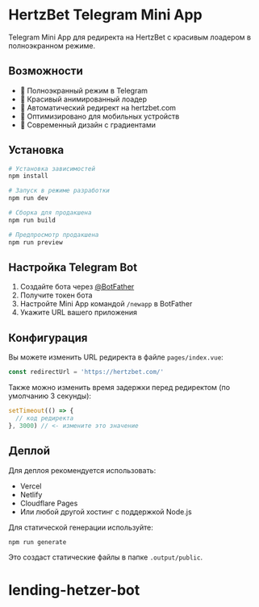 # HertzBet Telegram Mini App

Telegram Mini App для редиректа на HertzBet с красивым лоадером в полноэкранном режиме.

## Возможности

- 🚀 Полноэкранный режим в Telegram
- 💫 Красивый анимированный лоадер
- 🔄 Автоматический редирект на hertzbet.com
- 📱 Оптимизировано для мобильных устройств
- 🎨 Современный дизайн с градиентами

## Установка

```bash
# Установка зависимостей
npm install

# Запуск в режиме разработки
npm run dev

# Сборка для продакшена
npm run build

# Предпросмотр продакшена
npm run preview
```

## Настройка Telegram Bot

1. Создайте бота через [@BotFather](https://t.me/BotFather)
2. Получите токен бота
3. Настройте Mini App командой `/newapp` в BotFather
4. Укажите URL вашего приложения

## Конфигурация

Вы можете изменить URL редиректа в файле `pages/index.vue`:

```typescript
const redirectUrl = 'https://hertzbet.com/'
```

Также можно изменить время задержки перед редиректом (по умолчанию 3 секунды):

```typescript
setTimeout(() => {
  // код редиректа
}, 3000) // <- измените это значение
```

## Деплой

Для деплоя рекомендуется использовать:
- Vercel
- Netlify
- Cloudflare Pages
- Или любой другой хостинг с поддержкой Node.js

Для статической генерации используйте:

```bash
npm run generate
```

Это создаст статические файлы в папке `.output/public`.

# lending-hetzer-bot
